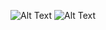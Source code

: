 ![Alt Text](https://github.com/Aigul95/face_detector/blob/master/output_face_age_self_cut.gif)
![Alt Text](https://github.com/Aigul95/face_detector/blob/master/output_face_gender_cut.gif)
